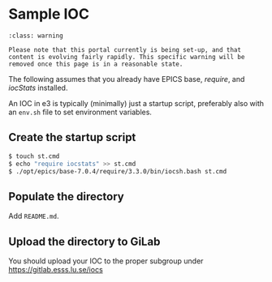 # Sample IOC

```{admonition} Under Construction
:class: warning

Please note that this portal currently is being set-up, and that content is evolving fairly rapidly. This specific warning will be removed once this page is in a reasonable state. 
```

The following assumes that you already have EPICS base, *require*, and *iocStats* installed.

An IOC in e3 is typically (minimally) just a startup script, preferably also with an `env.sh` file to set environment variables.

## Create the startup script

```bash
$ touch st.cmd
$ echo "require iocstats" >> st.cmd
$ ./opt/epics/base-7.0.4/require/3.3.0/bin/iocsh.bash st.cmd
```

## Populate the directory

Add `README.md`.

## Upload the directory to GiLab

You should upload your IOC to the proper subgroup under <https://gitlab.esss.lu.se/iocs>
